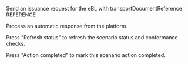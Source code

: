Send an issuance request for the eBL with transportDocumentReference REFERENCE

Process an automatic response from the platform.

Press "Refresh status" to refresh the scenario status and conformance checks.

Press "Action completed" to mark this scenario action completed.
